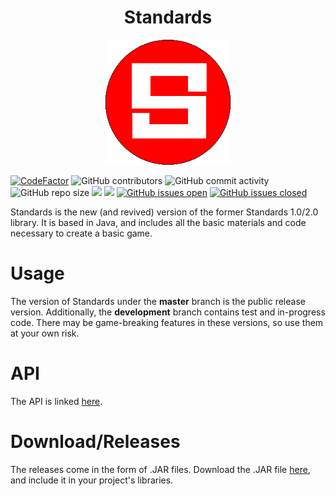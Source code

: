 <h1 align="center">Standards</h1>

<p align="center">
  <img width="200" height="200" src="standards.png">
</p>

[![CodeFactor](https://www.codefactor.io/repository/github/joshuacrotts/Standards/badge)](https://www.codefactor.io/repository/github/joshuacrotts/Standards) ![GitHub contributors](https://img.shields.io/github/contributors/JoshuaCrotts/Standards) ![GitHub commit activity](https://img.shields.io/github/commit-activity/m/JoshuaCrotts/Standards) ![GitHub repo size](https://img.shields.io/github/repo-size/JoshuaCrotts/Standards)  ![](https://tokei.rs/b1/github/JoshuaCrotts/Standards) ![](https://tokei.rs/b1/github/JoshuaCrotts/Standards?category=files) [![GitHub issues open](https://img.shields.io/github/issues/JoshuaCrotts/Standards)]() 
[![GitHub issues closed](https://img.shields.io/github/issues-closed-raw/JoshuaCrotts/Standards)]()

Standards is the new (and revived) version of the former Standards 1.0/2.0 library. It is based in Java, and includes all the basic materials and code necessary to create a basic game.

# Usage
The version of Standards under the **master** branch is the public release version. Additionally, the **development** branch contains test and in-progress code. There may be game-breaking features in these versions, so use them at your own risk.

# API
The API is linked [here](https://joshuacrotts.us/Standards).

# Download/Releases
The releases come in the form of .JAR files. Download the .JAR file [here](https://github.com/JoshuaCrotts/Standards/tree/master/dist/Standards.jar), and include it in your project's libraries.


